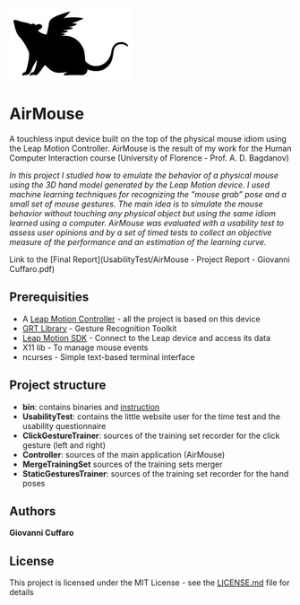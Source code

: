 ![Alt text](images/airmouselogo.jpg "Title")

# AirMouse
A touchless input device built on the top of the physical mouse idiom using the Leap Motion Controller.
AirMouse is the result of my work for the Human Computer Interaction course (University of Florence - Prof. A. D. Bagdanov)

*In this project I studied how to emulate the behavior of a physical mouse using the 3D hand model generated by the Leap Motion device. I used machine learning techniques for recognizing the ”mouse grab” pose and a small set of mouse gestures. 
The main idea is to simulate the mouse behavior without touching any physical object but using the same idiom learned using a computer. 
AirMouse was evaluated with a usability test to assess user opinions and by a set of timed tests to collect an objective measure of the performance and an estimation of the learning curve.*

Link to the [Final Report](UsabilityTest/AirMouse - Project Report - Giovanni Cuffaro.pdf)

## Prerequisities

* A [Leap Motion Controller](https://www.leapmotion.com/) - all the project is based on this device
* [GRT Library](https://github.com/nickgillian/grt) - Gesture Recognition Toolkit 
* [Leap Motion SDK](https://developer.leapmotion.com/) - Connect to the Leap device and access its data
* X11 lib - To manage mouse events
* ncurses - Simple text-based terminal interface

## Project structure
* **bin**: contains binaries and [instruction](bin/README.md)
* **UsabilityTest**: contains the little website user for the time test and the usability questionnaire
* **ClickGestureTrainer**: sources of the training set recorder for the click gesture (left and right)
* **Controller**: sources of the main application (AirMouse)
* **MergeTrainingSet** sources of the training sets merger
* **StaticGesturesTrainer**: sources of the training set recorder for the hand poses

## Authors

**Giovanni Cuffaro**

## License

This project is licensed under the MIT License - see the [LICENSE.md](LICENSE) file for details

